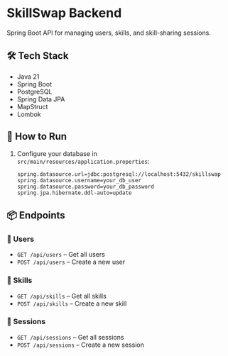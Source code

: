 # SkillSwap Backend

Spring Boot API for managing users, skills, and skill-sharing sessions.

## 🛠 Tech Stack

- Java 21
- Spring Boot
- PostgreSQL
- Spring Data JPA
- MapStruct
- Lombok

## 🚀 How to Run

1. Configure your database in `src/main/resources/application.properties`:

   ```properties
   spring.datasource.url=jdbc:postgresql://localhost:5432/skillswap
   spring.datasource.username=your_db_user
   spring.datasource.password=your_db_password
   spring.jpa.hibernate.ddl-auto=update

## 📦 Endpoints

### 👤 Users
- `GET /api/users` – Get all users  
- `POST /api/users` – Create a new user

### 🎯 Skills
- `GET /api/skills` – Get all skills  
- `POST /api/skills` – Create a new skill

### 📆 Sessions
- `GET /api/sessions` – Get all sessions  
- `POST /api/sessions` – Create a new session

